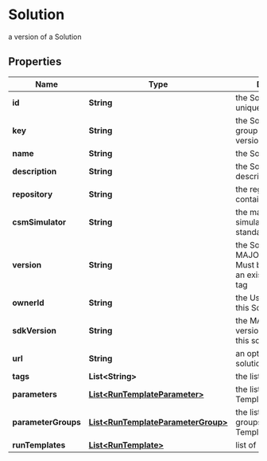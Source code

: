 

# Solution

a version of a Solution

## Properties

Name | Type | Description | Notes
------------ | ------------- | ------------- | -------------
**id** | **String** | the Solution version unique identifier |  [optional] [readonly]
**key** | **String** | the Solution key which group Solution versions |  [optional]
**name** | **String** | the Solution name |  [optional]
**description** | **String** | the Solution description |  [optional]
**repository** | **String** | the registry repository containing the image |  [optional]
**csmSimulator** | **String** | the main Cosmo Tech simulator name used in standard Run Template |  [optional]
**version** | **String** | the Solution version MAJOR.MINOR.PATCH. Must be aligned with an existing repository tag |  [optional]
**ownerId** | **String** | the User id which own this Solution |  [optional] [readonly]
**sdkVersion** | **String** | the MAJOR.MINOR version used to build this solution |  [optional]
**url** | **String** | an optional URL link to solution page |  [optional]
**tags** | **List&lt;String&gt;** | the list of tags |  [optional]
**parameters** | [**List&lt;RunTemplateParameter&gt;**](RunTemplateParameter.md) | the list of Run Template Parameters |  [optional]
**parameterGroups** | [**List&lt;RunTemplateParameterGroup&gt;**](RunTemplateParameterGroup.md) | the list of parameters groups for the Run Templates |  [optional]
**runTemplates** | [**List&lt;RunTemplate&gt;**](RunTemplate.md) | list of Run Template |  [optional]



